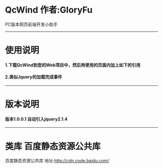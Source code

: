 # QcWind  作者:GloryFu
PC版本网页前端开发小助手

--------------------------------------------------------

# 使用说明
#### 1.下载QcWind到您的Web项目中，然后再使用的页面内加上如下的引用
  
  <script type="text/javascript" src="/您的引入的路径/QcWind.js"></script>


#### 2.类似Jquery的加载完成事件

  <script type="text/javascript">    


    QcWind.ready(function(){

		//您需要做的操作,类似于Jquery.ready

	});

   </script>

--------------------------------------------------------

# 版本说明
#### 版本1.0.0.1 自动引入jquery2.1.4


--------------------------------------------------------

# 类库 百度静态资源公共库
百度静态资源公共库 地址:http://cdn.code.baidu.com/
